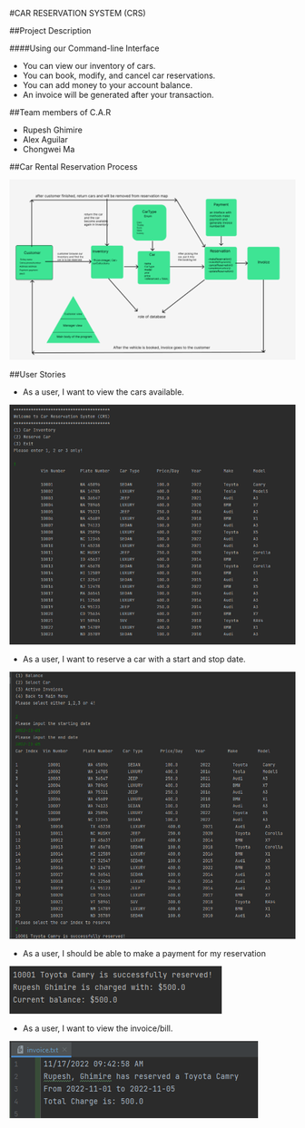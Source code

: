 #CAR RESERVATION SYSTEM (CRS)

##Project Description

####Using our Command-line Interface 

- You can view our inventory of cars.
- You can book, modify, and cancel car reservations.
- You can add money to your account balance.
- An invoice will be generated after your transaction.

##Team members of C.A.R

- Rupesh Ghimire
- Alex Aguilar
- Chongwei Ma

##Car Rental Reservation Process

![image](./images/CRS_Diagram.png)

##User Stories
- As a user, I want to view the cars available.

![image](./images/Car_Inventory.png)

- As a user, I want to reserve a car with a start and stop date.

![image](./images/Reserve_Car.png)


- As a user, I should be able to make a payment for my reservation

![image](./images/Payment.png)

- As a user, I want to view the invoice/bill.

![image](./images/Invoice.png)
